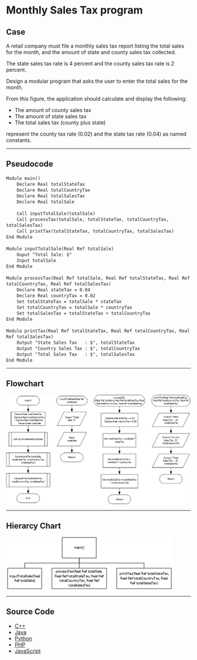 # Monthly Sales Tax program

## Case

A retail company must file a monthly sales tax report listing the total sales for the month, and the amount of state and county sales tax collected.

The state sales tax rate is 4 percent and the county sales tax rate is 2 percent.

Design a modular program that asks the user to enter the total sales for the month.

From this figure, the application should calculate and display the following:

- The amount of county sales tax
- The amount of state sales tax
- The total sales tax (county plus state)

represent the county tax rate (0.02) and the state tax rate (0.04) as named constants.

<hr>

## Pseudocode

```
Module main()
    Declare Real totalStateTax
    Declare Real totalCountryTax
    Declare Real totalSalesTax
    Declare Real totalSale

    Call inputTotalSale(totalSale)
    Call processTax(totalSale, totalStateTax, totalCountryTax, totalSalesTax)
    Call printTax(totalStateTax, totalCountryTax, totalSalesTax)
End Module

Module inputTotalSale(Real Ref totalSale)
    Ouput "Total Sale: $"
    Input totalSale
End Module

Module processTax(Real Ref totalSale, Real Ref totalStateTax, Real Ref totalCountryTax, Real Ref totalSalesTax)
    Declare Real stateTax = 0.04
    Declare Real countryTax = 0.02
    Set totalStateTax = totalSale * stateTax
    Set totalCountryTax = totalSale * countryTax
    Set totalSalesTax = totalStateTax + totalCountryTax
End Module

Module printTax(Real Ref totalStateTax, Real Ref totalCountryTax, Real Ref totalSalesTax)
    Output "State Sales Tax   : $", totalStateTax
    Output "Country Sales Tax : $", totalCountryTax
    Output "Total Sales Tax   : $", totalSalesTax
End Module

```

<hr>

## Flowchart

<img src="monthlySalesTaxFlowchart.png"  >

<hr>

## Hierarcy Chart

<img src="monthlySalesTaxHierarchyChart.png"  >

<hr>

## Source Code

- [C++](source-code/.cpp)
- [Java](source-code/.java)
- [Python](source-code/.py)
- [PHP](source-code/.php)
- [JavaScript](source-code/.js)
